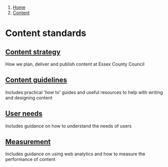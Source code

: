 1.  [Home](/)
2.  [Content](#)

# Content standards

## [Content strategy](strategy/overview)
How we plan, deliver and publish content at Essex County Council

## [Content guidelines](guidelines/overview)
Includes practical 'how to' guides and useful resources to help with writing and designing content

## [User needs](/users/user-need)
Includes guidance on how to understand the needs of users

## [Measurement](/measurement/overview)
Includes guidance on using web analytics and how to measure the performance of content
